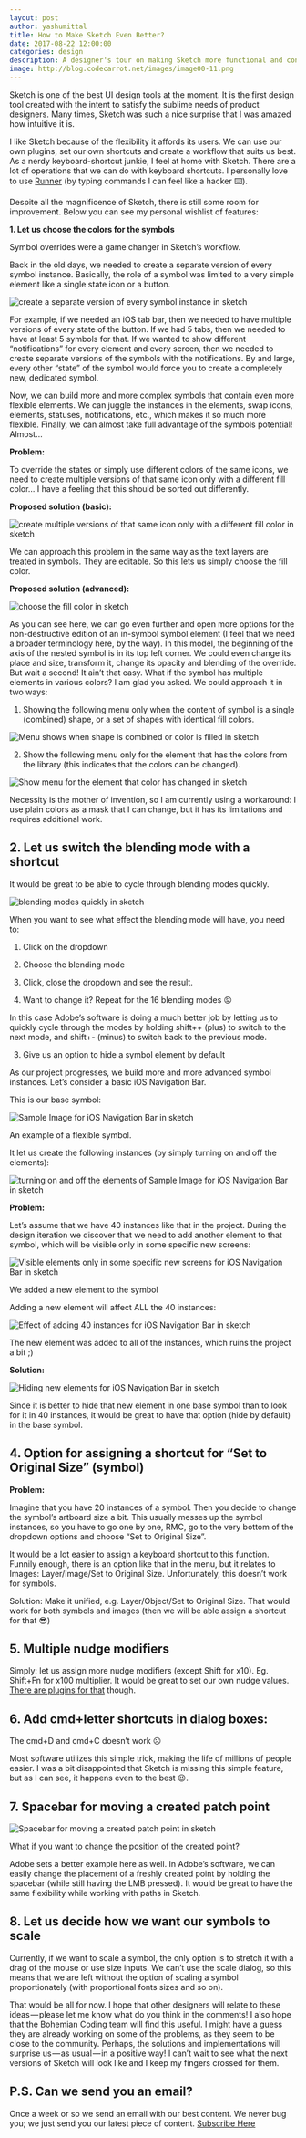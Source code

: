 ```yaml
---
layout: post
author: yashumittal
title: How to Make Sketch Even Better?
date: 2017-08-22 12:00:00
categories: design
description: A designer's tour on making Sketch more functional and convenient. Sketch is one of the best UI design tools at the moment. It is the first design tool
image: http://blog.codecarrot.net/images/image00-11.png
---
```


Sketch is one of the best UI design tools at the moment. It is the first design tool created with the intent to satisfy the sublime needs of product designers. Many times, Sketch was such a nice surprise that I was amazed how intuitive it is.


I like Sketch because of the flexibility it affords its users. We can use our own plugins, set our own shortcuts and create a workflow that suits us best. As a nerdy keyboard-shortcut junkie, I feel at home with Sketch. There are a lot of operations that we can do with keyboard shortcuts. I personally love to use [Runner](http://sketchrunner.com/) (by typing commands I can feel like a hacker ⌨️).

Despite all the magnificence of Sketch, there is still some room for improvement. Below you can see my personal wishlist of features:

**1. Let us choose the colors for the symbols**

Symbol overrides were a game changer in Sketch’s workflow.

Back in the old days, we needed to create a separate version of every symbol instance. Basically, the role of a symbol was limited to a very simple element like a single state icon or a button.

![create a separate version of every symbol instance in sketch](http://blog.codecarrot.net/images/image13-1.png)

For example, if we needed an iOS tab bar, then we needed to have multiple versions of every state of the button. If we had 5 tabs, then we needed to have at least 5 symbols for that. If we wanted to show different “notifications” for every element and every screen, then we needed to create separate versions of the symbols with the notifications. By and large, every other “state” of the symbol would force you to create a completely new, dedicated symbol.

Now, we can build more and more complex symbols that contain even more flexible elements. We can juggle the instances in the elements, swap icons, elements, statuses, notifications, etc., which makes it so much more flexible. Finally, we can almost take full advantage of the symbols potential! Almost…

**Problem:**

To override the states or simply use different colors of the same icons, we need to create multiple versions of that same icon only with a different fill color… I have a feeling that this should be sorted out differently.

**Proposed solution (basic):**

![create multiple versions of that same icon only with a different fill color in sketch](http://blog.codecarrot.net/images/image09.png)

We can approach this problem in the same way as the text layers are treated in symbols. They are editable. So this lets us simply choose the fill color.

**Proposed solution (advanced):**

![choose the fill color in sketch](http://blog.codecarrot.net/images/image08.png)

As you can see here, we can go even further and open more options for the non-destructive edition of an in-symbol symbol element (I feel that we need a broader terminology here, by the way). In this model, the beginning of the axis of the nested symbol is in its top left corner. We could even change its place and size, transform it, change its opacity and blending of the override. But wait a second! It ain’t that easy. What if the symbol has multiple elements in various colors? I am glad you asked. We could approach it in two ways:

1. Showing the following menu only when the content of symbol is a single (combined) shape, or a set of shapes with identical fill colors.

![Menu shows when shape is combined or color is filled in sketch](http://blog.codecarrot.net/images/image07.png)

2. Show the following menu only for the element that has the colors from the library (this indicates that the colors can be changed).

![Show menu for the element that color has changed in sketch](http://blog.codecarrot.net/images/image10.png)

Necessity is the mother of invention, so I am currently using a workaround: I use plain colors as a mask that I can change, but it has its limitations and requires additional work.

## 2. Let us switch the blending mode with a shortcut

It would be great to be able to cycle through blending modes quickly.

![blending modes quickly in sketch](http://blog.codecarrot.net/images/image12.png)

When you want to see what effect the blending mode will have, you need to:

1. Click on the dropdown

2. Choose the blending mode

3. Click, close the dropdown and see the result.

4. Want to change it? Repeat for the 16 blending modes 😡

In this case Adobe’s software is doing a much better job by letting us to quickly cycle through the modes by holding shift++ (plus) to switch to the next mode, and shift+- (minus) to switch back to the previous mode.

3. Give us an option to hide a symbol element by default

As our project progresses, we build more and more advanced symbol instances. Let’s consider a basic iOS Navigation Bar.

This is our base symbol:

![Sample Image for iOS Navigation Bar in sketch](http://blog.codecarrot.net/images/image05-1.png)

An example of a flexible symbol.

It let us create the following instances (by simply turning on and off the elements):

![turning on and off the elements of Sample Image for iOS Navigation Bar in sketch](http://blog.codecarrot.net/images/image03-4.png)

**Problem:**

Let’s assume that we have 40 instances like that in the project. During the design iteration we discover that we need to add another element to that symbol, which will be visible only in some specific new screens:

![Visible elements only in some specific new screens for iOS Navigation Bar in sketch](http://blog.codecarrot.net/images/image06.png)

We added a new element to the symbol

Adding a new element will affect ALL the 40 instances:

![Effect of adding 40 instances for iOS Navigation Bar in sketch](http://blog.codecarrot.net/images/image04-2.png)

The new element was added to all of the instances, which ruins the project a bit ;)

**Solution:**

![Hiding new elements for iOS Navigation Bar in sketch](http://blog.codecarrot.net/images/image14-1.png)

Since it is better to hide that new element in one base symbol than to look for it in 40 instances, it would be great to have that option (hide by default) in the base symbol.

## 4. Option for assigning a shortcut for “Set to Original Size” (symbol)

**Problem:**

Imagine that you have 20 instances of a symbol. Then you decide to change the symbol’s artboard size a bit. This usually messes up the symbol instances, so you have to go one by one, RMC, go to the very bottom of the dropdown options and choose “Set to Original Size”.

It would be a lot easier to assign a keyboard shortcut to this function. Funnily enough, there is an option like that in the menu, but it relates to Images: Layer/Image/Set to Original Size. Unfortunately, this doesn’t work for symbols.

Solution: Make it unified, e.g. Layer/Object/Set to Original Size. That would work for both symbols and images (then we will be able assign a shortcut for that 😎)

## 5. Multiple nudge modifiers

Simply: let us assign more nudge modifiers (except Shift for x10). Eg. Shift+Fn for x100 multiplier. It would be great to set our own nudge values. [There are plugins for that](http://nudg.it/) though.

## 6. Add cmd+letter shortcuts in dialog boxes:

The cmd+D and cmd+C doesn’t work ☹️

Most software utilizes this simple trick, making the life of millions of people easier. I was a bit disappointed that Sketch is missing this simple feature, but as I can see, it happens even to the best 😉.

## 7. Spacebar for moving a created patch point

![Spacebar for moving a created patch point in sketch](http://blog.codecarrot.net/images/patch-point-in-sketch.png)

What if you want to change the position of the created point?

Adobe sets a better example here as well. In Adobe’s software, we can easily change the placement of a freshly created point by holding the spacebar (while still having the LMB pressed). It would be great to have the same flexibility while working with paths in Sketch.

## 8. Let us decide how we want our symbols to scale

Currently, if we want to scale a symbol, the only option is to stretch it with a drag of the mouse or use size inputs. We can’t use the scale dialog, so this means that we are left without the option of scaling a symbol proportionately (with proportional fonts sizes and so on).

That would be all for now. I hope that other designers will relate to these ideas — please let me know what do you think in the comments! I also hope that the Bohemian Coding team will find this useful. I might have a guess they are already working on some of the problems, as they seem to be close to the community. Perhaps, the solutions and implementations will surprise us — as usual — in a positive way! I can’t wait to see what the next versions of Sketch will look like and I keep my fingers crossed for them.

## P.S. Can we send you an email?

Once a week or so we send an email with our best content. We never bug you; we just send you our latest piece of content. <a href="#subscribe">Subscribe Here</a>
